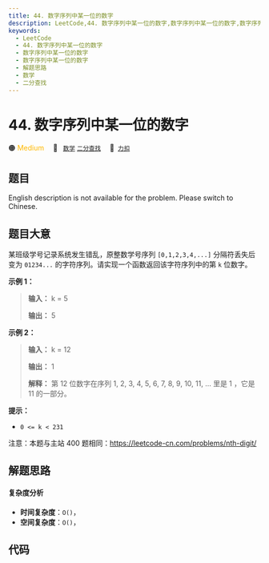```yaml
---
title: 44. 数字序列中某一位的数字
description: LeetCode,44. 数字序列中某一位的数字,数字序列中某一位的数字,数字序列中某一位的数字,解题思路,数学,二分查找
keywords:
  - LeetCode
  - 44. 数字序列中某一位的数字
  - 数字序列中某一位的数字
  - 数字序列中某一位的数字
  - 解题思路
  - 数学
  - 二分查找
---
```


# 44. 数字序列中某一位的数字

🟠 <font color=#ffb800>Medium</font>&emsp; 🔖&ensp; [`数学`](/tag/math.md) [`二分查找`](/tag/binary-search.md)&emsp; 🔗&ensp;[`力扣`](https://leetcode.cn/problems/shu-zi-xu-lie-zhong-mou-yi-wei-de-shu-zi-lcof)

## 题目

English description is not available for the problem. Please switch to
Chinese.


## 题目大意

某班级学号记录系统发生错乱，原整数学号序列 `[0,1,2,3,4,...]` 分隔符丢失后变为 `01234...`
的字符序列。请实现一个函数返回该字符序列中的第 `k` 位数字。



**示例 1：**

> 
> 
> 
> 
> 
> **输入：** k = 5
> 
> **输出：** 5
> 
> 

**示例 2：**

> 
> 
> 
> 
> 
> **输入：** k = 12
> 
> **输出：** 1
> 
> **解释：** 第 12 位数字在序列 1, 2, 3, 4, 5, 6, 7, 8, 9, 10, 11, ... 里是 1 ，它是 11 的一部分。



**提示：**

  * `0 <= k < 231`

注意：本题与主站 400 题相同：<https://leetcode-cn.com/problems/nth-digit/>




## 解题思路

#### 复杂度分析

- **时间复杂度**：`O()`，
- **空间复杂度**：`O()`，

## 代码

```javascript

```